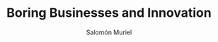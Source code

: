 ---
marp: false
slug: boring-and-innovation
author: Salomón Muriel
title: Boring Businesses and Innovation
pubDatetime: 2023-10-14T08:00:00Z
description: A talk for Ventaja Podcast, talking about "Boring" Businesses, what is truly Innovation, and Growth.
youtube: https://www.youtube.com/watch?v=F9t9f5Et_04
pdf: false
---